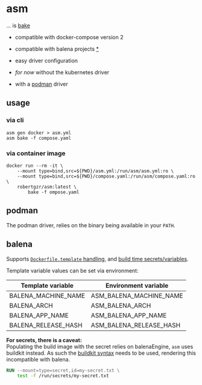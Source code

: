 # asm

... is [bake](https://github.com/docker/buildx/blob/master/docs/reference/buildx_bake.md)

* compatible with docker-compose version 2
* compatible with balena projects [*](#balena)
* easy driver configuration

* _for now_ without the kubernetes driver
* with a [podman](https://podman.io/) driver

## usage
### via cli
```
asm gen docker > asm.yml
asm bake -f compose.yaml
```
### via container image
```
docker run --rm -it \
	--mount type=bind,src=${PWD}/asm.yml:/run/asm/asm.yml:ro \
	--mount type=bind,src=${PWD}/compose.yaml:/run/asm/compose.yaml:ro \
	robertgzr/asm:latest \
		bake -f ompose.yaml
```

## podman

The podman driver, relies on the binary being available in your `PATH`.

## balena

Supports [`Dockerfile.template` handling][balena-template], and [build time secrets/variables][balena-secret].

Template variable values can be set via environment:

Template variable   | Environment variable
--------------------|---------------------
BALENA_MACHINE_NAME | ASM_BALENA_MACHINE_NAME
BALENA_ARCH         | ASM_BALENA_ARCH
BALENA_APP_NAME     | ASM_BALENA_APP_NAME
BALENA_RELEASE_HASH | ASM_BALENA_RELEASE_HASH

**For secrets, there is a caveat:**  
Populating the build image with the secret relies on balenaEngine, `asm` uses buildkit instead.
As such the [buildkit syntax][buildkit-secret] needs to be used, rendering this incompatible
with balena.

```Dockerfile
RUN --mount=type=secret,id=my-secret.txt \
	test -f /run/secrets/my-secret.txt
```

[balena-template]: https://www.balena.io/docs/learn/deploy/deployment/#template-files
[balena-secret]: https://www.balena.io/docs/learn/deploy/deployment/#build-time-secrets-and-variables
[buildkit-secret]: https://github.com/moby/buildkit/blob/master/frontend/dockerfile/docs/syntax.md#run---mounttypesecret
